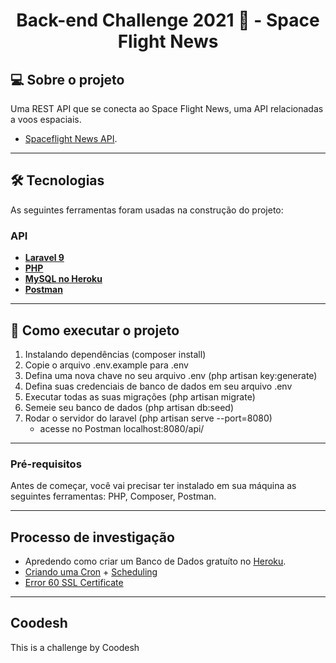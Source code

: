 <h1 align="center">Back-end Challenge 2021 🏅 - Space Flight News</h1>

## 💻 Sobre o projeto

Uma REST API que se conecta ao Space Flight News, uma API relacionadas a voos espaciais.

- [Spaceflight News API](https://spaceflightnewsapi.net/).

---

## 🛠 Tecnologias

As seguintes ferramentas foram usadas na construção do projeto:

### **API**

-   **[Laravel 9](https://laravel.com/)**
-   **[PHP](https://www.php.net/)**
-   **[MySQL no Heroku](https://elements.heroku.com/addons/jawsdb)**
-   **[Postman](https://www.postman.com/)**

---

## 🚀 Como executar o projeto

1. Instalando dependências (composer install)
2. Copie o arquivo .env.example para .env
3. Defina uma nova chave no seu arquivo .env (php artisan key:generate)
4. Defina suas credenciais de banco de dados em seu arquivo .env
5. Executar todas as suas migrações (php artisan migrate)
6. Semeie seu banco de dados (php artisan db:seed)
7. Rodar o servidor do laravel (php artisan serve --port=8080)
    - acesse no Postman localhost:8080/api/

---

### Pré-requisitos

Antes de começar, você vai precisar ter instalado em sua máquina as seguintes ferramentas:
PHP, Composer, Postman.

---

## Processo de investigação

- Apredendo como criar um Banco de Dados gratuíto no [Heroku](https://www.youtube.com/watch?v=CrSLbdk6PqI).
- [Criando uma Cron](https://dev.to/alexandrefreire/como-criar-um-cron-no-laravel-dd2) + [Scheduling](https://laravel.com/docs/9.x/scheduling)
- [Error 60 SSL Certificate](https://medium.com/@narendravaghela/how-to-fix-curl-error-60-ssl-certificate-problem-80e7dafafa57)

---

## Coodesh

This is a challenge by Coodesh
